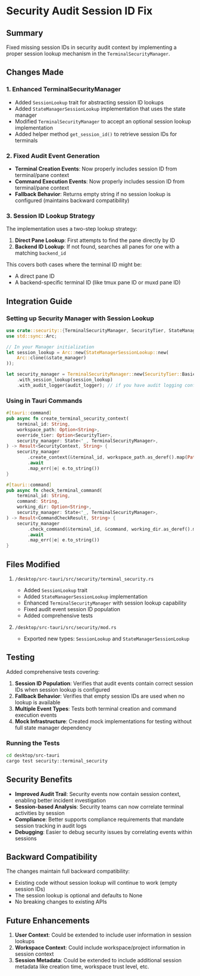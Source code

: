 # Security Audit Session ID Fix

## Summary

Fixed missing session IDs in security audit context by implementing a proper session lookup mechanism in the `TerminalSecurityManager`.

## Changes Made

### 1. Enhanced TerminalSecurityManager

- Added `SessionLookup` trait for abstracting session ID lookups
- Added `StateManagerSessionLookup` implementation that uses the state manager
- Modified `TerminalSecurityManager` to accept an optional session lookup implementation
- Added helper method `get_session_id()` to retrieve session IDs for terminals

### 2. Fixed Audit Event Generation

- **Terminal Creation Events**: Now properly includes session ID from terminal/pane context
- **Command Execution Events**: Now properly includes session ID from terminal/pane context
- **Fallback Behavior**: Returns empty string if no session lookup is configured (maintains backward compatibility)

### 3. Session ID Lookup Strategy

The implementation uses a two-step lookup strategy:

1. **Direct Pane Lookup**: First attempts to find the pane directly by ID
2. **Backend ID Lookup**: If not found, searches all panes for one with a matching `backend_id`

This covers both cases where the terminal ID might be:
- A direct pane ID
- A backend-specific terminal ID (like tmux pane ID or muxd pane ID)

## Integration Guide

### Setting up Security Manager with Session Lookup

```rust
use crate::security::{TerminalSecurityManager, SecurityTier, StateManagerSessionLookup};
use std::sync::Arc;

// In your Manager initialization
let session_lookup = Arc::new(StateManagerSessionLookup::new(
    Arc::clone(&state_manager)
));

let security_manager = TerminalSecurityManager::new(SecurityTier::Basic)
    .with_session_lookup(session_lookup)
    .with_audit_logger(audit_logger); // if you have audit logging configured
```

### Using in Tauri Commands

```rust
#[tauri::command]
pub async fn create_terminal_security_context(
    terminal_id: String,
    workspace_path: Option<String>,
    override_tier: Option<SecurityTier>,
    security_manager: State<'_, TerminalSecurityManager>,
) -> Result<SecurityContext, String> {
    security_manager
        .create_context(&terminal_id, workspace_path.as_deref().map(Path::new), override_tier)
        .await
        .map_err(|e| e.to_string())
}

#[tauri::command]
pub async fn check_terminal_command(
    terminal_id: String,
    command: String,
    working_dir: Option<String>,
    security_manager: State<'_, TerminalSecurityManager>,
) -> Result<CommandCheckResult, String> {
    security_manager
        .check_command(&terminal_id, &command, working_dir.as_deref().map(Path::new))
        .await
        .map_err(|e| e.to_string())
}
```

## Files Modified

1. `/desktop/src-tauri/src/security/terminal_security.rs`
   - Added `SessionLookup` trait
   - Added `StateManagerSessionLookup` implementation
   - Enhanced `TerminalSecurityManager` with session lookup capability
   - Fixed audit event session ID population
   - Added comprehensive tests

2. `/desktop/src-tauri/src/security/mod.rs`
   - Exported new types: `SessionLookup` and `StateManagerSessionLookup`

## Testing

Added comprehensive tests covering:

1. **Session ID Population**: Verifies that audit events contain correct session IDs when session lookup is configured
2. **Fallback Behavior**: Verifies that empty session IDs are used when no lookup is available
3. **Multiple Event Types**: Tests both terminal creation and command execution events
4. **Mock Infrastructure**: Created mock implementations for testing without full state manager dependency

### Running the Tests

```bash
cd desktop/src-tauri
cargo test security::terminal_security
```

## Security Benefits

- **Improved Audit Trail**: Security events now contain session context, enabling better incident investigation
- **Session-based Analysis**: Security teams can now correlate terminal activities by session
- **Compliance**: Better supports compliance requirements that mandate session tracking in audit logs
- **Debugging**: Easier to debug security issues by correlating events within sessions

## Backward Compatibility

The changes maintain full backward compatibility:
- Existing code without session lookup will continue to work (empty session IDs)
- The session lookup is optional and defaults to None
- No breaking changes to existing APIs

## Future Enhancements

1. **User Context**: Could be extended to include user information in session lookups
2. **Workspace Context**: Could include workspace/project information in session context
3. **Session Metadata**: Could be extended to include additional session metadata like creation time, workspace trust level, etc.